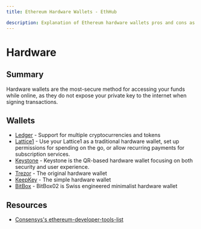 ```yaml
---
title: Ethereum Hardware Wallets - EthHub

description: Explanation of Ethereum hardware wallets pros and cons as well as a list of vendors.
---
```


# Hardware

## Summary

Hardware wallets are the most-secure method for accessing your funds while online, as they do not expose your private key to the internet when signing transactions.

## Wallets

* [Ledger](https://shop.ledger.com/pages/ledger-nano-x?r=0fcb4288e45f) - Support for multiple cryptocurrencies and tokens
* [Lattice1](https://gridplus.io/lattice) - Use your Lattice1 as a traditional hardware wallet, set up permissions for spending on the go, or allow recurring payments for subscription services.
* [Keystone](https://keyst.one/) - Keystone is the QR-based hardware wallet focusing on both security and user experience.
* [Trezor](https://shop.trezor.io/product/trezor-model-t?offer_id=15&aff_id=2828) - The original hardware wallet
* [KeepKey](http://keepkey.myshopify.com?afmc=1km&utm_campaign=1km&utm_source=leaddyno&utm_medium=affiliate) - The simple hardware wallet
* [BitBox](https://shop.shiftcrypto.ch/en/products/category/hardware-wallets-1/) - BitBox02 is Swiss engineered minimalist hardware wallet

## Resources

* [Consensys's ethereum-developer-tools-list](https://github.com/ConsenSys/ethereum-developer-tools-list/blob/master/EcosystemResources.md)

